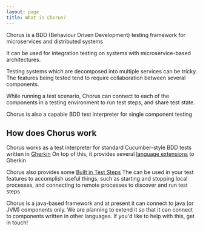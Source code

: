```yaml
---
layout: page
title: What is Chorus?
---
```


Chorus is a BDD (Behaviour Driven Development) testing framework for microservices and distributed systems

It can be used for integration testing on systems with microservice-based architectures.

Testing systems which are decomposed into multiple services can be tricky. The features being tested tend to require collaboration between
several components.

While running a test scenario, Chorus can connect to each of the components in a testing environment to run test steps, and share test state.

Chorus is also a capable BDD test interpreter for single component testing


## How does Chorus work

Chorus works as a test interpreter for standard Cucumber-style BDD tests written in [Gherkin](https://cukes.info/gherkin.html)
On top of this, it provides several [language extensions](/pages/LanguageExtensions/LanguageExtensions) to Gherkin

Chorus also provides some [Built in Test Steps](/pages/BuiltInHandlers/BuiltInHandlers)
The can be used in your test features to accomplish useful things, such as starting and stopping local processes, and connecting to remote processes to discover and run test steps

Chorus is a java-based framework and at present it can connect to java (or JVM) components only.
We are planning to extend it so that it can connect to components written in other languages.
If you'd like to help with this, get in touch!











